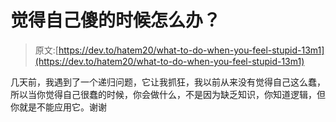 # 觉得自己傻的时候怎么办？

> 原文:[https://dev.to/hatem20/what-to-do-when-you-feel-stupid-13m1](https://dev.to/hatem20/what-to-do-when-you-feel-stupid-13m1)

几天前，我遇到了一个递归问题，它让我抓狂，我以前从来没有觉得自己这么蠢，所以当你觉得自己很蠢的时候，你会做什么，不是因为缺乏知识，你知道逻辑，但你就是不能应用它。谢谢